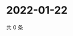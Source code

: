 # 2022-01-22

共 0 条

<!-- BEGIN WEIBO -->
<!-- 最后更新时间 Sat Jan 22 2022 10:25:16 GMT+0800 (China Standard Time) -->

<!-- END WEIBO -->
